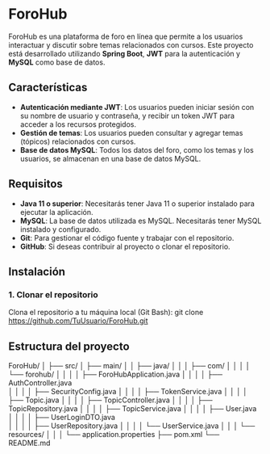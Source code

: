 # ForoHub

ForoHub es una plataforma de foro en línea que permite a los usuarios interactuar y discutir sobre temas relacionados con cursos. Este proyecto está desarrollado utilizando **Spring Boot**, **JWT** para la autenticación y **MySQL** como base de datos.

## Características

- **Autenticación mediante JWT**: Los usuarios pueden iniciar sesión con su nombre de usuario y contraseña, y recibir un token JWT para acceder a los recursos protegidos.
- **Gestión de temas**: Los usuarios pueden consultar y agregar temas (tópicos) relacionados con cursos.
- **Base de datos MySQL**: Todos los datos del foro, como los temas y los usuarios, se almacenan en una base de datos MySQL.

## Requisitos

- **Java 11 o superior**: Necesitarás tener Java 11 o superior instalado para ejecutar la aplicación.
- **MySQL**: La base de datos utilizada es MySQL. Necesitarás tener MySQL instalado y configurado.
- **Git**: Para gestionar el código fuente y trabajar con el repositorio.
- **GitHub**: Si deseas contribuir al proyecto o clonar el repositorio.

## Instalación

### 1. Clonar el repositorio

Clona el repositorio a tu máquina local (Git Bash): git clone https://github.com/TuUsuario/ForoHub.git



## Estructura del proyecto

ForoHub/
│
├── src/
│   ├── main/
│   │   ├── java/
│   │   │   ├── com/
│   │   │   │   └── forohub/
│   │   │   │       ├── ForoHubApplication.java
│   │   │   │       ├── AuthController.java   
│   │   │   │       ├── SecurityConfig.java
│   │   │   │       ├── TokenService.java
│   │   │   │       ├── Topic.java
│   │   │   │       ├── TopicController.java
│   │   │   │       ├── TopicRepository.java
│   │   │   │       ├── TopicService.java
│   │   │   │       ├── User.java
│   │   │   │       ├── UserLoginDTO.java   
│   │   │   │       ├── UserRepository.java
│   │   │   │       └── UserService.java
│   │   │   └── resources/
│   │   │       └── application.properties
├── pom.xml
└── README.md



